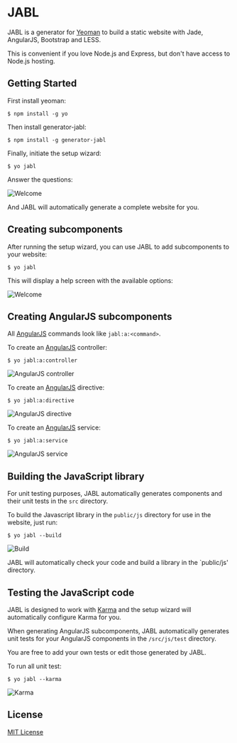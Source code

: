 # JABL

JABL is a generator for [Yeoman](http://yeoman.io) to build a static website with Jade, AngularJS, Bootstrap and LESS.

This is convenient if you love Node.js and Express, but don't have access to Node.js hosting.

## Getting Started

First install yeoman:

    $ npm install -g yo

Then install generator-jabl:

    $ npm install -g generator-jabl

Finally, initiate the setup wizard:

    $ yo jabl
    
Answer the questions:

![Welcome](http://jvandemo.github.io/generator-jabl/images/screenshots/setup.png)

And JABL will automatically generate a complete website for you.
    
## Creating subcomponents

After running the setup wizard, you can use JABL to add subcomponents to your website:

    $ yo jabl
    
This will display a help screen with the available options:

![Welcome](http://jvandemo.github.io/generator-jabl/images/screenshots/help.png)

## Creating AngularJS subcomponents

All [AngularJS](http://www.angularjs.org) commands look like `jabl:a:<command>`.

To create an [AngularJS](http://www.angularjs.org) controller:

    $ yo jabl:a:controller
    
![AngularJS controller](http://jvandemo.github.io/generator-jabl/images/screenshots/a-controller.png)

To create an [AngularJS](http://www.angularjs.org) directive:

    $ yo jabl:a:directive
    
![AngularJS directive](http://jvandemo.github.io/generator-jabl/images/screenshots/a-directive.png)

To create an [AngularJS](http://www.angularjs.org) service:

    $ yo jabl:a:service
    
![AngularJS service](http://jvandemo.github.io/generator-jabl/images/screenshots/a-service.png)

## Building the JavaScript library

For unit testing purposes, JABL automatically generates components and their unit tests in the `src` directory.

To build the Javascript library in the `public/js` directory for use in the website, just run:

    $ yo jabl --build
    
![Build](http://jvandemo.github.io/generator-jabl/images/screenshots/build.png)

JABL will automatically check your code and build a library in the `public/js' directory.
    
## Testing the JavaScript code

JABL is designed to work with [Karma](http://karma-runner.github.io/) and the setup wizard will automatically configure Karma for you.

When generating AngularJS subcomponents, JABL automatically generates unit tests for your AngularJS components in the `/src/js/test` directory.

You are free to add your own tests or edit those generated by JABL.

To run all unit test:

    $ yo jabl --karma
    
![Karma](http://jvandemo.github.io/generator-jabl/images/screenshots/karma.png)

## License

[MIT License](http://en.wikipedia.org/wiki/MIT_License)
